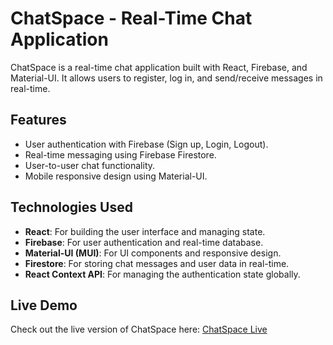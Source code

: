 # ChatSpace - Real-Time Chat Application

ChatSpace is a real-time chat application built with React, Firebase, and Material-UI. It allows users to register, log in, and send/receive messages in real-time.

## Features
- User authentication with Firebase (Sign up, Login, Logout).
- Real-time messaging using Firebase Firestore.
- User-to-user chat functionality.
- Mobile responsive design using Material-UI.

## Technologies Used
- **React**: For building the user interface and managing state.
- **Firebase**: For user authentication and real-time database.
- **Material-UI (MUI)**: For UI components and responsive design.
- **Firestore**: For storing chat messages and user data in real-time.
- **React Context API**: For managing the authentication state globally.

## Live Demo
Check out the live version of ChatSpace here: [ChatSpace Live](https://huzaifachatspace.netlify.app/)
